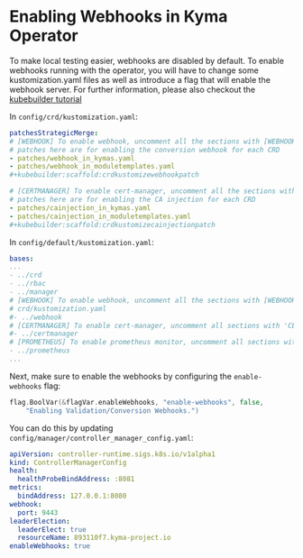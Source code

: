 # Enabling Webhooks in Kyma Operator

To make local testing easier, webhooks are disabled by default. To enable webhooks running with the operator,
you will have to change some kustomization.yaml files as well as introduce a flag that will enable the webhook server. For further information, please also checkout the [kubebuilder tutorial](https://book.kubebuilder.io/cronjob-tutorial/running-webhook.html)


In `config/crd/kustomization.yaml`:

```yaml
patchesStrategicMerge:
# [WEBHOOK] To enable webhook, uncomment all the sections with [WEBHOOK] prefix.
# patches here are for enabling the conversion webhook for each CRD
- patches/webhook_in_kymas.yaml
- patches/webhook_in_moduletemplates.yaml
#+kubebuilder:scaffold:crdkustomizewebhookpatch

# [CERTMANAGER] To enable cert-manager, uncomment all the sections with [CERTMANAGER] prefix.
# patches here are for enabling the CA injection for each CRD
- patches/cainjection_in_kymas.yaml
- patches/cainjection_in_moduletemplates.yaml
#+kubebuilder:scaffold:crdkustomizecainjectionpatch
```

In `config/default/kustomization.yaml`:

```yaml
bases:
...
- ../crd
- ../rbac
- ../manager
# [WEBHOOK] To enable webhook, uncomment all the sections with [WEBHOOK] prefix including the one in
# crd/kustomization.yaml
#- ../webhook
# [CERTMANAGER] To enable cert-manager, uncomment all sections with 'CERTMANAGER'. 'WEBHOOK' components are required.
#- ../certmanager
# [PROMETHEUS] To enable prometheus monitor, uncomment all sections with 'PROMETHEUS'.
- ../prometheus
...
```

Next, make sure to enable the webhooks by configuring the `enable-webhooks` flag:
```go
flag.BoolVar(&flagVar.enableWebhooks, "enable-webhooks", false,
    "Enabling Validation/Conversion Webhooks.")
```

You can do this by updating `config/manager/controller_manager_config.yaml`:
```yaml
apiVersion: controller-runtime.sigs.k8s.io/v1alpha1
kind: ControllerManagerConfig
health:
  healthProbeBindAddress: :8081
metrics:
  bindAddress: 127.0.0.1:8080
webhook:
  port: 9443
leaderElection:
  leaderElect: true
  resourceName: 893110f7.kyma-project.io
enableWebhooks: true
```